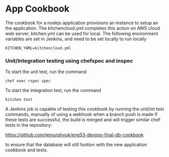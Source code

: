 # App Cookbook
The cookbook for a nodejs application provisions an instance to setup an the application. The kitchencloud.yml completes this action on AWS cloud web server, kitchen.yml can be used for local.
The following environment variables are set in Jenkins, and need to be set locally to run locally

````
KITCHEN_YAML=kitchencloud.yml
````

### Unit/Integration testing using chefspec and inspec

To start the unit test, run the command

````
chef exec rspec spec
````
To start the integration test, run the command

````
kitchen test
````
A Jenkins job is capable of testing this cookbook by running the unit/int test commands, manually of using a webhook when a branch push is made
If these tests are successful, the build is merged and will trigger similar chef tests in the repository:

https://github.com/jemurphyuk/eng53-devops-final-db-cookbook

to ensure that the database will still funtion with the new application cookbook and tests. 

